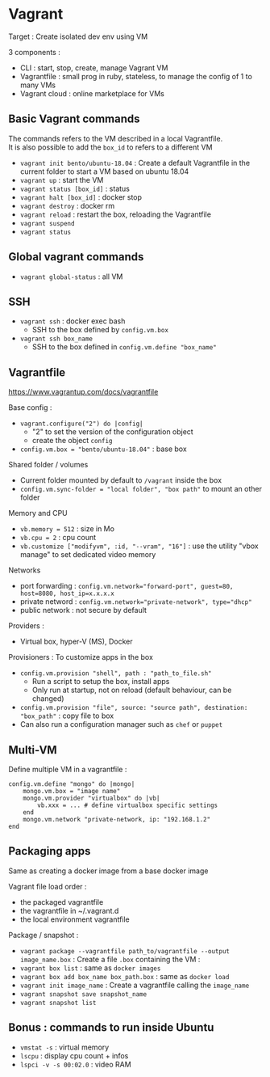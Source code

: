 # Vagrant

Target : Create isolated dev env using VM

3 components :
- CLI : start, stop, create, manage Vagrant VM
- Vagrantfile : small prog in ruby, stateless, to manage the config of 1 to many VMs
- Vagrant cloud : online marketplace for VMs

## Basic Vagrant commands
The commands refers to the VM described in a local Vagrantfile.  
It is also possible to add the `box_id` to refers to a different VM
- `vagrant init bento/ubuntu-18.04` : Create a default Vagrantfile in the current folder to start a VM based on ubuntu 18.04
- `vagrant up` : start the VM
- `vagrant status [box_id]` : status
- `vagrant halt [box_id]` : docker stop
- `vagrant destroy` : docker rm
- `vagrant reload` : restart the box, reloading the Vagrantfile
- `vagrant suspend`
- `vagrant status`

## Global vagrant commands
- `vagrant global-status` : all VM

## SSH
- `vagrant ssh` : docker exec bash
  - SSH to the box defined by `config.vm.box`
- `vagrant ssh box_name`
  - SSH to the box defined in `config.vm.define "box_name"`

## Vagrantfile
https://www.vagrantup.com/docs/vagrantfile

Base config :
- `vagrant.configure("2") do |config|` 
  - "2" to set the version of the configuration object
  - create the object `config`
- `config.vm.box = "bento/ubuntu-18.04"` : base box

Shared folder / volumes
- Current folder mounted by default to `/vagrant` inside the box
- `config.vm.sync-folder = "local folder", "box path"` to mount an other folder

Memory and CPU
- `vb.memory = 512` : size in Mo
- `vb.cpu = 2` : cpu count
- `vb.customize ["modifyvm", :id, "--vram", "16"]` : use the utility "vbox manage" to set dedicated video memory

Networks
- port forwarding : `config.vm.network="forward-port", guest=80, host=8080, host_ip=x.x.x.x`
- private netword : `config.vm.network="private-network", type="dhcp"`
- public network : not secure by default

Providers :
- Virtual box, hyper-V (MS), Docker

Provisioners : To customize apps in the box
- `config.vm.provision "shell", path : "path_to_file.sh"`
  - Run a script to setup the box, install apps
  - Only run at startup, not on reload (default behaviour, can be changed)
- `config.vm.provision "file", source: "source path", destination: "box_path"` : copy file to box
- Can also run a configuration manager such as `chef` or `puppet`

## Multi-VM
Define multiple VM in a vagrantfile :
```
config.vm.define "mongo" do |mongo|
    mongo.vm.box = "image name"
    mongo.vm.provider "virtualbox" do |vb|
        vb.xxx = ... # define virtualbox specific settings
    end
    mongo.vm.network "private-network, ip: "192.168.1.2"
end
```

## Packaging apps
Same as creating a docker image from a base docker image

Vagrant file load order :
- the packaged vagrantfile
- the vagrantfile in ~/.vagrant.d
- the local environment vagrantfile

Package / snapshot :
- `vagrant package --vagrantfile path_to/vagrantfile --output image_name.box` : Create a file `.box` containing the VM :
- `vagrant box list` : same as `docker images`
- `vagrant box add box_name box_path.box` : same as `docker load`
- `vagrant init image_name` : Create a vagrantfile calling the `image_name`
- `vagrant snapshot save snapshot_name`
- `vagrant snapshot list`

## Bonus : commands to run inside Ubuntu
- `vmstat -s` : virtual memory
- `lscpu` : display cpu count + infos
- `lspci -v -s 00:02.0` : video RAM
